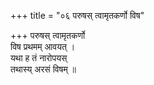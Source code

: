 +++
title = "०६ परुषस् त्वामृतकर्णो विष"

+++
परुषस् त्वामृतकर्णो  
विष प्रथमम् आवयत् ।  
यथा ह तं नारोपयस्  
तथास्य् अरसं विषम् ॥